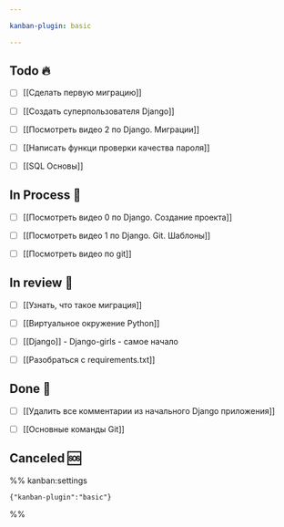 ```yaml
---

kanban-plugin: basic

---
```


## Todo 🔥

- [ ] [[Сделать первую миграцию]]
- [ ] [[Создать суперпользователя Django]]
- [ ] [[Посмотреть видео 2 по Django. Миграции]]
- [ ] [[Написать функци проверки качества пароля]]
- [ ] [[SQL Основы]]


## In Process 🍉

- [ ] [[Посмотреть видео 0 по Django. Создание проекта]]
- [ ] [[Посмотреть видео 1 по Django. Git. Шаблоны]]
- [ ] [[Посмотреть видео по git]]


## In review 🥇

- [ ] [[Узнать, что такое миграция]]
- [ ] [[Виртуальное окружение Python]]
- [ ] [[Django]] - Django-girls - самое начало
- [ ] [[Разобраться с requirements.txt]]


## Done 🤽

- [ ] [[Удалить все комментарии из начального Django приложения]]
- [ ] [[Основные команды Git]]


## Canceled 🆘





%% kanban:settings
```
{"kanban-plugin":"basic"}
```
%%